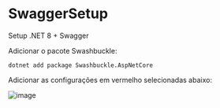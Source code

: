 # SwaggerSetup
Setup .NET 8 + Swagger

Adicionar o pacote Swashbuckle:
``` 
dotnet add package Swashbuckle.AspNetCore
````

Adicionar as configurações em vermelho selecionadas abaixo:

![image](https://github.com/user-attachments/assets/b3f8b44f-01c4-4b23-af15-2384cd8f9752)
